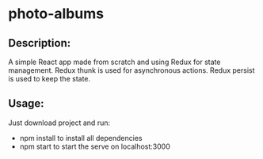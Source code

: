 # photo-albums

## Description:

A simple React app made from scratch and using Redux for state management.
Redux thunk is used for asynchronous actions.
Redux persist is used to keep the state.

## Usage:

Just download project and run:

- npm install to install all dependencies
- npm start to start the serve on localhost:3000
